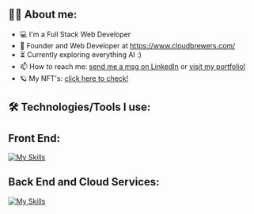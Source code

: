 

## 👩‍💻  About me:

- 💻 I'm a Full Stack Web Developer
- 🚀 Founder and Web Developer at https://www.cloudbrewers.com/
- ⏳ Currently exploring everything AI :)
- 📫 How to reach me: <a href="https://www.linkedin.com/in/carolaine-bonk/">send me a msg on LinkedIn</a> or <a href="https://www.carolbonk.com/">visit my portfolio!</a>
- 🪐 My NFT's: <a href="https://www.opensea.io/bonkerxz">click here to check!</a>




## 🛠️ Technologies/Tools I use:

## Front End: 
[![My Skills](https://skillicons.dev/icons?i=figma,html,css,sass,bootstrap,nextjs,threejs,vscode,js,react,dart,flutter,webflow,wordpress)](https://skillicons.dev)


## Back End and Cloud Services: 
[![My Skills](https://skillicons.dev/icons?i=npm,babel,nodejs,nestjs,express,mysql,mongodb,postman,jest,heroku,netlify,vercel)](https://skillicons.dev)
